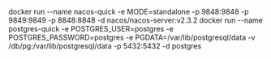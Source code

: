 docker run --name nacos-quick -e MODE=standalone -p 9848:9848 -p 9849:9849 -p 8848:8848 -d nacos/nacos-server:v2.3.2
docker run --name postgres-quick -e POSTGRES_USER=postgres -e POSTGRES_PASSWORD=postgres -e PGDATA=/var/lib/postgresql/data -v /db/pg:/var/lib/postgresql/data -p 5432:5432 -d postgres

